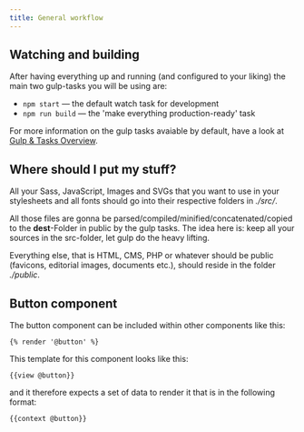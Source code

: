 ```yaml
---
title: General workflow
---
```


## Watching and building

After having everything up and running (and configured to your liking) the main two gulp-tasks you will be using are:

- `npm start` — the default watch task for development
- `npm run build` — the 'make everything production-ready' task

For more information on the gulp tasks avaiable by default, have a look at [Gulp & Tasks Overview](tasks.md).

## Where should I put my stuff?

All your Sass, JavaScript, Images and SVGs that you want to use in your stylesheets and all fonts should go into their respective folders in *./src/*.

All those files are gonna be parsed/compiled/minified/concatenated/copied to the __dest__-Folder in public by the gulp tasks. The idea here is: keep all your sources in the src-folder, let gulp do the heavy lifting.

Everything else, that is HTML, CMS, PHP or whatever should be public (favicons, editorial images, documents etc.), should reside in the folder *./public*.


## Button component

The button component can be included within other components like this:

```
{% render '@button' %}
```

This template for this component looks like this:

```
{{view @button}}
```

and it therefore expects a set of data to render it that is in the following format:

```
{{context @button}}
```
